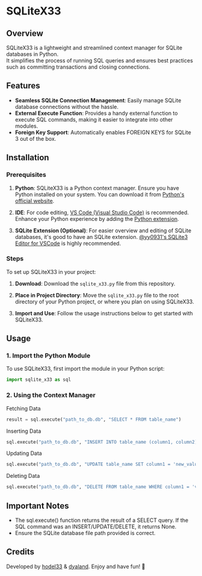 # SQLiteX33

## Overview

SQLiteX33 is a lightweight and streamlined context manager for SQLite databases in Python.<br>
It simplifies the process of running SQL queries and ensures best practices such as committing transactions and closing connections.

## Features

- **Seamless SQLite Connection Management**: Easily manage SQLite database connections without the hassle.
- **External Execute Function**: Provides a handy external function to execute SQL commands, making it easier to integrate into other modules.
- **Foreign Key Support**: Automatically enables FOREIGN KEYS for SQLite 3 out of the box.

## Installation

### Prerequisites

1. **Python**: SQLiteX33 is a Python context manager. Ensure you have Python installed on your system. You can download it from [Python's official website](https://www.python.org/downloads/).

2. **IDE**: For code editing, [VS Code (Visual Studio Code)](https://code.visualstudio.com/) is recommended. Enhance your Python experience by adding the [Python extension](https://marketplace.visualstudio.com/items?itemName=ms-python.python).

3. **SQLite Extension (Optional)**: For easier overview and editing of SQLite databases, it's good to have an SQLite extension. [@yy0931's SQLite3 Editor for VSCode](https://marketplace.visualstudio.com/items?itemName=yy0931.sqlite3-editor) is highly recommended.


### Steps

To set up SQLiteX33 in your project:

1. **Download**:
   Download the `sqlite_x33.py` file from this repository.

2. **Place in Project Directory**:
   Move the `sqlite_x33.py` file to the root directory of your Python project, or where you plan on using SQLiteX33.

3. **Import and Use**:
   Follow the usage instructions below to get started with SQLiteX33.
  
## Usage

### 1. Import the Python Module

To use SQLiteX33, first import the module in your Python script:

```python
import sqlite_x33 as sql
```

### 2. Using the Context Manager

Fetching Data
```python
result = sql.execute("path_to_db.db", "SELECT * FROM table_name")
```

Inserting Data
```python
sql.execute("path_to_db.db", "INSERT INTO table_name (column1, column2) VALUES ('value1', 'value2')")
```

Updating Data
```python
sql.execute("path_to_db.db", "UPDATE table_name SET column1 = 'new_value' WHERE column2 = 'value2'")
```

Deleting Data
```python
sql.execute("path_to_db.db", "DELETE FROM table_name WHERE column1 = 'value1'")
```

## Important Notes

- The sql.execute() function returns the result of a SELECT query. If the SQL command was an INSERT/UPDATE/DELETE, it returns None.
- Ensure the SQLite database file path provided is correct.

## Credits

Developed by [hodel33](https://github.com/hodel33) & [dyaland](https://github.com/dyaland). Enjoy and have fun! 🚀
